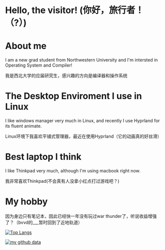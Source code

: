 

# Hello, the visitor! (你好，旅行者！（?）)

# About me
I am a new grad student from Northwestern University and I'm intersted in Operating System and Compiler!

我是西北大学的应届研究生，感兴趣的方向是编译器和操作系统



# The Desktop Enviroment I use in Linux
I like windows manager very much in Linux, and recently I use Hyprland for its fluent animate.

Linux环境下我喜欢平铺式管理器，最近在使用Hyprland（它的动画真的好丝滑）


# Best laptop I think
I like Thinkpad very much, although I'm using macbook right now.

我非常喜欢Thinkpad(不会真有人没拿小红点打过游戏吧？)


# My hobby
因为身边只有笔记本，因此已经快一年没有玩过war thunder了，听说收益增强了？（bvvd的___暂时回到了近地轨道）






[![Top Langs](https://github-readme-stats.vercel.app/api/top-langs/?username=USBskycrafts)](https://github.com/anuraghazra/github-readme-stats) 

[![my github data](https://github-readme-stats.vercel.app/api?username=USBskycrafts)]()

